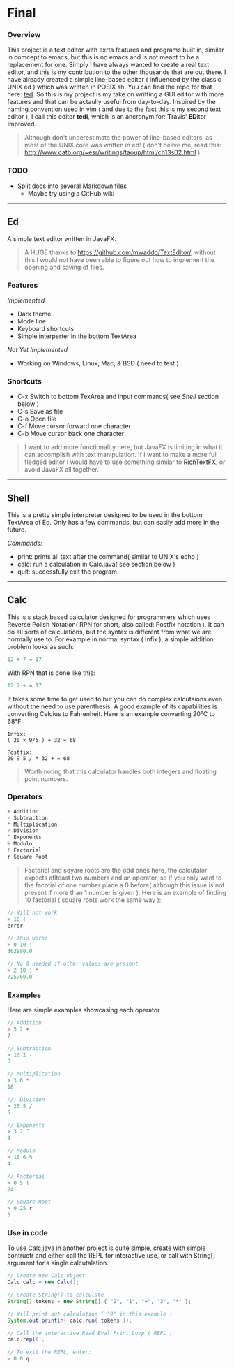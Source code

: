 # Final

### Overview

This project is a text editor with exrta features and programs built in, similar in comcept to emacs, but this is no emacs and is not meant to be a replacement for one. Simply I have always wanted to create a real text editor, and this is my contribution to the other thousands that are out there. I have already created a simple line-based editor ( influenced by the classic UNIX ed ) which was written in POSIX sh. Yuu can find the repo for that here: [ted]( https://github.com/TeaSkittle/ted ). So this is my project is my take on writting a GUI editor with more features and that can be actaully useful from day-to-day. Inspired by the naming convention used in vim ( and due to the fact this is my second text editor ), I call this editor **tedi**, which is an ancronym for: **T**ravis' **ED**itor **I**mproved.

> Although don't underestimate the power of line-based editors, as most of the UNIX core was written in ed! ( don't belive me, read this: http://www.catb.org/~esr/writings/taoup/html/ch13s02.html ).

### TODO

- Split docs into several Markdown files
  - Maybe try using a GitHub wiki
  
---

## Ed

A simple text editor written in JavaFX.

> A HUGE thanks to https://github.com/mwaddo/TextEditor/, without this I would not have been able to figure out how to implement the opening and saving of files.

### Features

 *Implemented*  
- Dark theme
- Mode line
- Keyboard shortcuts
- Simple interperter in the bottom TextArea

*Not Yet Implemented*
- Working on Windows, Linux, Mac, & BSD ( need to test )

### Shortcuts

- C-x Switch to bottom TexArea and input commands( see *Shell* section below )
- C-s Save as file
- C-o Open file
- C-f Move cursor forward one character
- C-b Move cursor back one character

> I want to add more functionality here, but JavaFX is limiting in what it can accomplish with text manipulation. If I want to make a more full fledged editor I would have to use something similar to [RichTextFX]( https://github.com/FXMisc/RichTextFX ), or avoid JavaFX all together.

---

## Shell

This is a pretty simple interpreter designed to be used in the bottom TextArea of Ed. Only has a few commands, but can easily add more in the future.

*Commands:*
- print: prints all text after the command( similar to UNIX's echo )
- calc: run a calculation in Calc.java( see section below )
- quit: successfully exit the program

---

## Calc

This is s stack based calculator designed for programmers which uses Reverse Polish Notation( RPN for short, also called: Postfix notation ). It can do all sorts of calculations, but the syntax is different from what we are normally use to. For example in normal syntax ( Infix ), a simple addition problem looks as such:
```Java
12 + 7 = 17
```
With RPN that is done like this:
```Java
12 7 + = 17
```

It takes some time to get used to but you can do complex calcutaions even without the need to use parenthesis. A good example of its capabilities is converting Celcius to Fahrenheit. Here is an example converting 20°C to 68°F:
```Lisp
Infix:
( 20 × 9/5 ) + 32 = 68

Postfix:
20 9 5 / * 32 + = 68
```

> Worth noting that this calculator handles both integers and floating point numbers.

### Operators

```Java
+ Addition
- Subtraction
* Multiplication
/ Division
^ Exponents
% Modulo
! Factorial
r Square Root
```
> Factorial and sqyare roots are the odd ones here, the calcutalor expects atlteast two numbers and an operator, so if you only want to the facotial of one number place a 0 before( although this issue is not present if more than 1 number is given ). Here is an example of finding 10 factorial ( square roots work the same way ):

```Java
// Will not work
> 10 !
error

// This works
> 0 10 !
362880.0

// No 0 needed if other values are present
> 2 10 ! *
725760.0
```

### Examples

Here are simple examples showcasing each operator  
```Java
// Addition
> 5 2 +
7

// Subtraction
> 10 2 -
8

// Multiplication
> 3 6 * 
18

//. Division
> 25 5 /
5

// Exponents
> 3 2 ^ 
9

// Modulo
> 10 6 % 
4

// Factorial
> 0 5 ! 
24

// Square Root
> 0 25 r
5
```

### Use in code

To use Calc.java in another project is quite simple, create with simple contructr and either call the REPL for interactive use, or call with String[] argument for a single calcutalation.
```Java
// Create new Calc object
Calc calc = new Calc();

// Create String[] to calculate
String[] tokens = new String[] { "2", "1", "+", "3", "*" };

// Will print out calculation ( "9" in this example )
System.out.println( calc.run( tokens ));

// Call the interactive Read Eval Print Loop ( REPL )
calc.repl();

// To exit the REPL, enter: 
> 0 0 q
```
